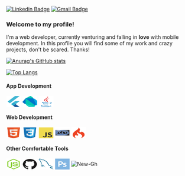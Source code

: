 [![Linkedin Badge](https://img.shields.io/badge/-LinkedIn-blue?style=flat&logo=Linkedin&logoColor=white&link=https://www.linkedin.com/in/luisotaviop/)](https://www.linkedin.com/in/luisotaviop/)
[![Gmail Badge](https://img.shields.io/badge/-Gmail-c14438?style=flat&logo=Gmail&logoColor=white&link=mailto:luisot2104@gmail.com)](mailto:luisot2104@gmail.com)

### Welcome to my profile!

I'm a web developer, currently venturing and falling in <b>love</b> with mobile development. In this profile you will find some of my work and crazy projects, don't be scared.
Thanks!

[![Anurag's GitHub stats](https://github-readme-stats.vercel.app/api?username=luis-otvio&count_private=true&show_icons=true&hide=prs,issues,contribs&theme=material-palenight)](https://github.com/anuraghazra/github-readme-stats)

[![Top Langs](https://github-readme-stats.vercel.app/api/top-langs/?username=luis-otvio&count_private=true&hide=html,swift,kotlin,objective-c&layout=compact&theme=material-palenight)](https://github.com/anuraghazra/github-readme-stats)

<p>
  
#### App Development
   
<div style="display: inline_block">
  <img align="center" alt="New-Ft" height="30" width="40" src="https://raw.githubusercontent.com/devicons/devicon/master/icons/flutter/flutter-original.svg" title="Flutter">
  <img align="center" alt="New-An" height="30" width="40" src="https://raw.githubusercontent.com/devicons/devicon/master/icons/dart/dart-original.svg" title="Dart">
  <img align="center" alt="New-An" height="30" width="40" src="https://raw.githubusercontent.com/devicons/devicon/master/icons/java/java-original.svg" title="Java">
</div>
  
#### Web Development
  
<div style="display: inline_block">
  <img align="center" alt="New-Sp" height="30" width="40" src="https://raw.githubusercontent.com/devicons/devicon/master/icons/html5/html5-original.svg" title="HTML5">
  <img align="center" alt="New-Jv" height="30" width="40" src="https://raw.githubusercontent.com/devicons/devicon/master/icons/css3/css3-original.svg"  title="CSS3">
  <img align="center" alt="New-Jv" height="30" width="40" src="https://raw.githubusercontent.com/devicons/devicon/master/icons/javascript/javascript-original.svg"  title="JavaScript">
  <img align="center" alt="New-Jv" height="30" width="40" src="https://raw.githubusercontent.com/devicons/devicon/master/icons/php/php-original.svg" title="PHP">
  <img align="center" alt="New-Jv" height="30" width="40" src="https://raw.githubusercontent.com/devicons/devicon/master/icons/codeigniter/codeigniter-plain.svg" title="CodeIgniter">
</div>
  
#### Other Comfortable Tools
  
<div style="display: inline_block">
  <img align="center" alt="New-Gh" height="30" width="40" src="https://raw.githubusercontent.com/devicons/devicon/master/icons/nodejs/nodejs-original.svg" title="NodeJS">
  <img align="center" alt="New-Gh" height="30" width="40" src="https://raw.githubusercontent.com/devicons/devicon/master/icons/github/github-original.svg" title="GitHub">
  <img align="center" alt="New-Gh" height="30" width="40" src="https://raw.githubusercontent.com/devicons/devicon/master/icons/mysql/mysql-original.svg" title="SQL">
  <img align="center" alt="New-Gh" height="30" width="40" src="https://raw.githubusercontent.com/devicons/devicon/master/icons/photoshop/photoshop-plain.svg" title="Photoshop">
  <img align="center" alt="New-Gh" height="30" width="30" src="https://brandslogos.com/wp-content/uploads/images/large/unity-logo.png" title="Unity Engine">
</div>
